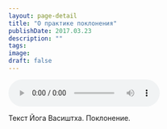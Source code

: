 ```yaml
---
layout: page-detail
title: "О практике поклонения"
publishDate: 2017.03.23
description: ""
tags:
image:
draft: false
---
```


<audio title="2017.03.23 - О практике поклонения.mp3" src="/upload/iblock/062/062cd31bc1a04616f8f182243d206353.mp3" controls=""></audio>

 Текст Йога Васиштха. Поклонение. 

  
